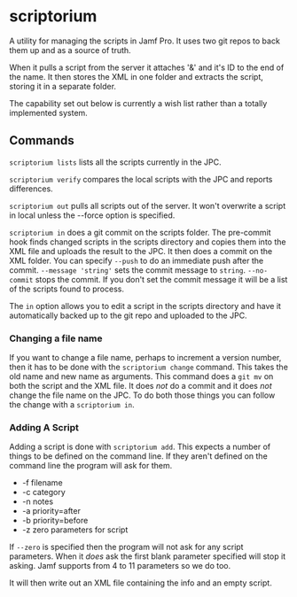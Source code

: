 # scriptorium

A utility for managing the scripts in Jamf Pro. It uses two git repos to back them up and as a source of truth.

When it pulls a script from the server it attaches '&' and it's ID to the end of the name. It then stores the XML in one folder and extracts the script, storing it in a separate folder.

The capability set out below is currently a wish list rather than a totally implemented system.

## Commands

`scriptorium lists` lists all the scripts currently in the JPC.

`scriptorium verify` compares the local scripts with the JPC and reports differences.

`scriptorium out` pulls all scripts out of the server. It won't overwrite a script in local unless the --force option is specified. 

`scriptorium in` does a git commit on the scripts folder. The pre-commit hook finds changed scripts in the scripts directory and copies them into the XML file and uploads the result to the JPC.  It then does a commit on the XML folder. You can specify `--push` to do an immediate push after the commit. `--message 'string'` sets the commit message to `string`. `--no-commit` stops the commit. If you don't set the commit message it will be a list of the scripts found to process.

The `in` option allows you to edit a script in the scripts directory and have it automatically backed up to the git repo and uploaded to the JPC.

### Changing a file name

If you want to change a file name, perhaps to increment a version number, then it has to be done with the `scriptorium change` command. This takes the old name and new name as arguments. This command does a `git mv` on both the script and the XML file. It does _not_ do a commit and it does _not_ change the file name on the JPC. To do both those things you can follow the change with a `scriptorium in`.

### Adding A Script

Adding a script is done with `scriptorium add`. This expects a number of things to be defined on the command line. If they aren't defined on the command line the program will ask for them.

- -f filename
- -c category
- -n notes
- -a priority=after
- -b priority=before
- -z zero parameters for script

If `--zero` is specified then the program will not ask for any script parameters. When it _does_ ask the first blank parameter specified will stop it asking. Jamf supports from 4 to 11 parameters so we do too.

It will then write out an XML file containing the info and an empty script.
